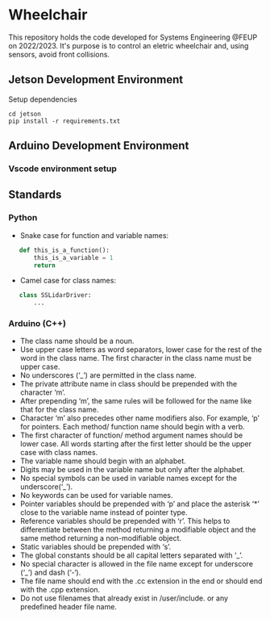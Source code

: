 # Wheelchair

This repository holds the code developed for Systems Engineering @FEUP on 2022/2023.
It's purpose is to control an eletric wheelchair and, using sensors, avoid front collisions.

## Jetson Development Environment

Setup dependencies

```console
cd jetson
pip install -r requirements.txt
```

## Arduino Development Environment

### Vscode environment setup

## Standards

### Python

- Snake case for function and variable names:

 ```python
    def this_is_a_function():
        this_is_a_variable = 1
        return
 ```

- Camel case for class names:

 ```python
    class SSLidarDriver:
        ...
 ```

### Arduino (C++)

- The class name should be a noun.
- Use upper case letters as word separators, lower case for the rest of the word in the class name.
The first character in the class name must be upper case.
- No underscores (‘_’) are permitted in the class name.
- The private attribute name in class should be prepended with the character ‘m’.
- After prepending ‘m’, the same rules will be followed for the name like that for the class name.
- Character ‘m’ also precedes other name modifiers also. For example, ‘p’ for pointers.
Each method/ function name should begin with a verb.
- The first character of function/ method argument names should be lower case. All words starting after the first letter should be the upper case with class names.
- The variable name should begin with an alphabet.
- Digits may be used in the variable name but only after the alphabet.
- No special symbols can be used in variable names except for the underscore(‘_’).
- No keywords can be used for variable names.
- Pointer variables should be prepended with ‘p’ and place the asterisk ‘*’ close to the variable name instead of pointer type.
- Reference variables should be prepended with ‘r’. This helps to differentiate between the method returning a modifiable object and the same method returning a non-modifiable object.
- Static variables should be prepended with ‘s’.
- The global constants should be all capital letters separated with ‘_’.
- No special character is allowed in the file name except for underscore (‘_’) and dash (‘-‘).
- The file name should end with the .cc extension in the end or should end with the .cpp extension.
- Do not use filenames that already exist in /user/include. or any predefined header file name.
